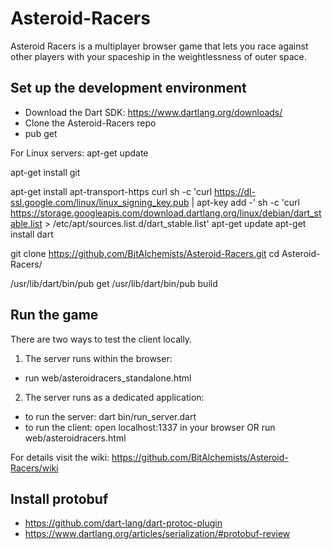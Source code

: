 Asteroid-Racers
===============

Asteroid Racers is a multiplayer browser game that lets you race against other players with your spaceship in the weightlessness of outer space.

Set up the development environment
----------------------------------
- Download the Dart SDK: https://www.dartlang.org/downloads/
- Clone the Asteroid-Racers repo
- pub get

For Linux servers:
apt-get update

apt-get install git 

apt-get install apt-transport-https curl
sh -c 'curl https://dl-ssl.google.com/linux/linux_signing_key.pub | apt-key add -'
sh -c 'curl https://storage.googleapis.com/download.dartlang.org/linux/debian/dart_stable.list > /etc/apt/sources.list.d/dart_stable.list'
apt-get update
apt-get install dart

git clone https://github.com/BitAlchemists/Asteroid-Racers.git
cd Asteroid-Racers/

/usr/lib/dart/bin/pub get
/usr/lib/dart/bin/pub build

Run the game
------------

There are two ways to test the client locally.

1) The server runs within the browser:
- run web/asteroidracers_standalone.html

2) The server runs as a dedicated application:
- to run the server: dart bin/run_server.dart
- to run the client: open localhost:1337 in your browser OR run web/asteroidracers.html

For details visit the wiki: https://github.com/BitAlchemists/Asteroid-Racers/wiki


Install protobuf
----------------
* https://github.com/dart-lang/dart-protoc-plugin
* https://www.dartlang.org/articles/serialization/#protobuf-review

